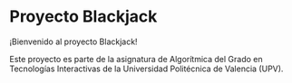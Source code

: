 # Proyecto Blackjack

¡Bienvenido al proyecto Blackjack!

Este proyecto es parte de la asignatura de Algorítmica del Grado en Tecnologías Interactivas de la Universidad Politécnica de Valencia (UPV).



